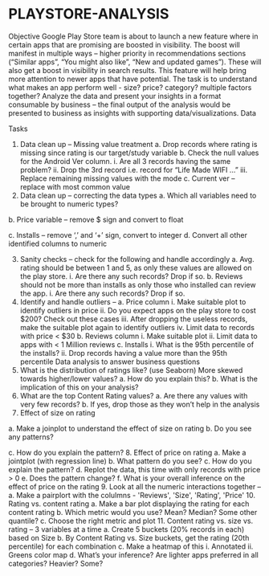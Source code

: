 # PLAYSTORE-ANALYSIS
Objective
Google Play Store team is about to launch a new feature where in certain apps that are promising are boosted in visibility. The boost will manifest in multiple ways – higher priority in recommendations sections (“Similar apps”, “You might also like”, “New and updated games”). These will also get a boost in visibility in search results. This feature will help bring more attention to newer apps that have potential.
The task is to understand what makes an app perform well - size? price? category? multiple factors together? Analyze the data and present your insights in a format consumable by business – the final output of the analysis would be presented to business as insights with supporting data/visualizations.
Data






















































Tasks
1.	Data clean up – Missing value treatment
a.	Drop records where rating is missing since rating is our target/study variable
b.	Check the null values for the Android Ver column.
i.	Are all 3 records having the same problem?
ii.	Drop the 3rd record i.e. record for “Life Made WIFI …”
iii.	Replace remaining missing values with the mode
c.	Current ver – replace with most common value
2.	Data clean up – correcting the data types
a.	Which all variables need to be brought to numeric types?

b.	Price variable – remove $ sign and convert to float
 
c.	Installs – remove ‘,’ and ‘+’ sign, convert to integer
d.	Convert all other identified columns to numeric

3.	Sanity checks – check for the following and handle accordingly
a.	Avg. rating should be between 1 and 5, as only these values are allowed on the play store.
i.	Are there any such records? Drop if so.
b.	Reviews should not be more than installs as only those who installed can review the app.
i.	Are there any such records? Drop if so.
4.	Identify and handle outliers –
a.	Price column
i.	Make suitable plot to identify outliers in price
ii.	Do you expect apps on the play store to cost $200? Check out these cases
iii.	After dropping the useless records, make the suitable plot again to identify outliers
iv.	Limit data to records with price < $30
b.	Reviews column
i.	Make suitable plot
ii.	Limit data to apps with < 1 Million reviews
c.	Installs
i.	What is the 95th percentile of the installs?
ii.	Drop records having a value more than the 95th percentile
Data analysis to answer business questions
5.	What is the distribution of ratings like? (use Seaborn) More skewed towards higher/lower values?
a.	How do you explain this?
b.	What is the implication of this on your analysis?
6.	What are the top Content Rating values?
a.	Are there any values with very few records?
b.	If yes, drop those as they won’t help in the analysis
7.	Effect of size on rating
 
a.	Make a joinplot to understand the effect of size on rating
b.	Do you see any patterns?

c.	How do you explain the pattern?
8.	Effect of price on rating
a.	Make a jointplot (with regression line)
b.	What pattern do you see?
c.	How do you explain the pattern?
d.	Replot the data, this time with only records with price > 0
e.	Does the pattern change?
f.	What is your overall inference on the effect of price on the rating
9.	Look at all the numeric interactions together –
a.	Make a pairplort with the colulmns - 'Reviews', 'Size', 'Rating', 'Price'
10.	Rating vs. content rating
a.	Make a bar plot displaying the rating for each content rating
b.	Which metric would you use? Mean? Median? Some other quantile?
c.	Choose the right metric and plot
11.	Content rating vs. size vs. rating – 3 variables at a time
a.	Create 5 buckets (20% records in each) based on Size
b.	By Content Rating vs. Size buckets, get the rating (20th percentile) for each combination
c.	Make a heatmap of this
i.	Annotated
ii.	Greens color map
d.	What’s your inference? Are lighter apps preferred in all categories? Heavier? Some?
